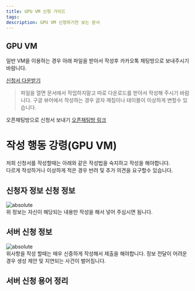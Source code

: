 ```yaml
---
title: GPU VM 신청 가이드
tags: 
description: GPU VM 신청하기전 보는 문서
---
```


## GPU VM
일반 VM을 이용하는 경우 아래 파일을 받아서 작성후 카카오톡 채팅방으로 보내주시기 바람니다.

[신청서 다운받기](https://docs.google.com/document/d/1-DB2YMeqqcgeOdo7Mqch6eZzFGOFoupm/edit?usp=sharing&ouid=115060652334784734708&rtpof=true&sd=true)

> 파일을 열면 문서에서 작업하지말고 따로 다운로드를 받아서 작성해 주시기 바람니다.
> 구글 뷰어에서 작성하는 경우 글자 깨짐이나 테이블이 이상하게 변할수 있습니다.

오픈채팅방으로 신청서 보내기
[오픈채팅방 링크](https://open.kakao.com/o/sEcpxvdg)

# 작성 행동 강령(GPU VM)
저희 신청서를 작성할때는 아래와 같은 작성법을 숙지하고 작성을 해야합니다. <br/>
다르게 작성하거나 이상하게 적은 경우 반려 및 추가 의견을 요구할수 있습니다.

## 신청자 정보 신청 정보
<img data-action="zoom" src='{{ "/assets/img/username.png" | relative_url }}' alt='absolute'>
<Br/>
위 정보는 자신이 해당되는 내용만 작성을 해서 넣어 주심시면 됨니다.

## 서버 신청 정보

<img data-action="zoom" src='{{ "/assets/img/gpuser.png" | relative_url }}' alt='absolute'>

<Br/>
위사항을 작성 할때는 매우 신중하게 작성해서 제출을 해야합니다. 정보 전달이 어려운 경우 생성 제안 및 지연되는 사건이 벌어짐니다.

## 서버 신청 용어 정리
